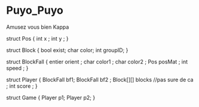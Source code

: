 # Puyo_Puyo
Amusez vous bien Kappa

struct Pos {
	int x ;
	int y ;
}

struct Block {
	bool exist;
	char color;
	int groupID;
}

struct BlockFall {
	entier orient ;
	char color1 ;
	char color2 ; 
	Pos posMat ; 
	int speed ; 
}

struct Player {
	BlockFall bf1;
	BlockFall bf2 ;
	Block[][] blocks //pas sure de ca ;
	int score ;
}

struct Game {
	Player p1;
	Player p2; 
}
